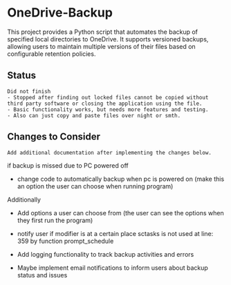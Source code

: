 # OneDrive-Backup

This project provides a Python script that automates the backup of specified local directories to OneDrive. It supports versioned backups, allowing users to maintain multiple versions of their files based on configurable retention policies.

## Status

    Did not finish
    - Stopped after finding out locked files cannot be copied without third party software or closing the application using the file.
    - Basic functionality works, but needs more features and testing.
    - Also can just copy and paste files over night or smth.

## Changes to Consider

    Add additional documentation after implementing the changes below.

if backup is missed due to PC powered off
- change code to automatically backup when pc is powered on (make this an option the user can choose when running program)

Additionally

- Add options a user can choose from (the user can see the options when they first run the program)

- notify user if modifier is at a certain place sctasks is not used at line: 359 by function prompt_schedule

- Add logging functionality to track backup activities and errors

- Maybe implement email notifications to inform users about backup status and issues
